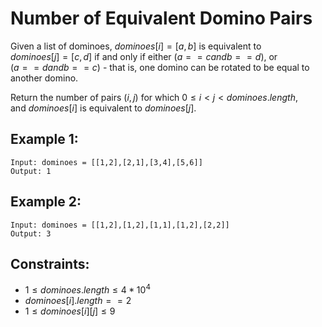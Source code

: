 # Number of Equivalent Domino Pairs

Given a list of dominoes, $dominoes[i] = [a, b]$ is equivalent to  
$dominoes[j] = [c, d]$ if and only if either $(a == c and b == d)$, or  
$(a == d and b == c)$ - that is, one domino can be rotated to be equal to  
another domino.

Return the number of pairs $(i, j)$ for which $0 \le i < j < dominoes.length$,  
and $dominoes[i]$ is equivalent to $dominoes[j]$.

 

## Example 1:

    Input: dominoes = [[1,2],[2,1],[3,4],[5,6]]
    Output: 1

## Example 2:

    Input: dominoes = [[1,2],[1,2],[1,1],[1,2],[2,2]]
    Output: 3

 

## Constraints:

* $1 \le dominoes.length \le  4 * 10^4$
* $dominoes[i].length == 2$
* $1 \le  dominoes[i][j] \le  9$

